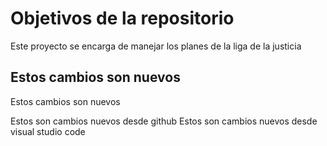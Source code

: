 # Objetivos de la repositorio

Este proyecto se encarga de manejar los planes de la liga de la justicia


## Estos cambios son nuevos
Estos cambios son nuevos


Estos son cambios nuevos desde github
Estos son cambios nuevos desde visual studio code
